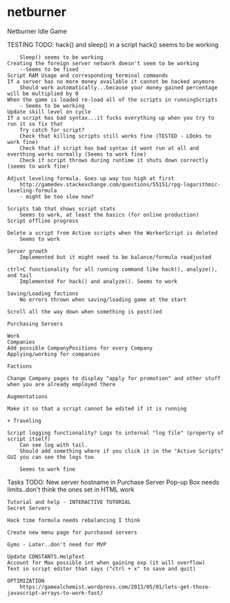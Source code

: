 # netburner
Netburner Idle Game

TESTING TODO:
	hack() and sleep() in a script
		hack() seems to be working
			
		Sleep() seems to be working
	Creating the foreign server network doesn't seem to be working
		--Seems to be fixed 
	Script RAM Usage and corresponding terminal commands
	If a server has no more money available it cannot be hacked anymore
		Should work automatically...because your money gained percentage will be multiplied by 0
	When the game is loaded re-load all of the scripts in runningScripts
		- Seems to be working
	Update skill level on cycle
	If a script has bad syntax...it fucks everything up when you try to run it so fix that
		Try catch for script?
		Check that killing scripts still works fine (TESTED - LOoks to work fine)
		Check that if script has bad syntax it wont run at all and everthing works normally (Seems to work fine)
		Check if script throws during runtime it shuts down correctly (seems to work fine)
		
	Adjust leveling formula. Goes up way too high at first
		http://gamedev.stackexchange.com/questions/55151/rpg-logarithmic-leveling-formula
		- might be too slow now? 
		
	Scripts tab that shows script stats
		Seems to work, at least the basics (for online production)
	Script offline progress
	
	Delete a script from Active scripts when the WorkerScript is deleted
		Seems to work
		
	Server growth
		Implemented but it might need to be balance/formula readjusted
		
	ctrl+C functionality for all running command like hack(), analyze(), and tail 
		Implemented for hack() and analyze(). Seems to work

	Saving/Loading factions
		No errors thrown when saving/loading game at the start
		
	Scroll all the way down when something is post()ed
    
    Purchasing Servers
    
    Work
    Companies
    Add possible CompanyPositions for every Company
    Applying/working for companies
    
    Factions
    
    Change Company pages to display "apply for promotion" and other stuff when you are already employed there

    Augmentations
    
    Make it so that a script cannot be edited if it is running
    
    + Traveling
        
    Script logging functionality? Logs to internal "log file" (property of script itself)
        Can see log with tail.
        Should add something where if you click it in the "Active Scripts" GUI you can see the logs too        
        
        Seems to work fine
Tasks TODO:
    New server hostname in Purchase Server Pop-up Box needs limits..don't think the ones set in HTML work
    
	Tutorial and help - INTERACTIVE TUTORIAL
	Secret Servers
	
	Hack time formula needs rebalancing I think
	
    Create new menu page for purchased servers
    
    Gyms - Later..don't need for MVP
	
	Update CONSTANTS.HelpText
	Account for Max possible int when gaining exp (it will overflow)
	Text in script editor that says ("ctrl + x" to save and quit)
	
	OPTIMIZATION
		https://gamealchemist.wordpress.com/2013/05/01/lets-get-those-javascript-arrays-to-work-fast/